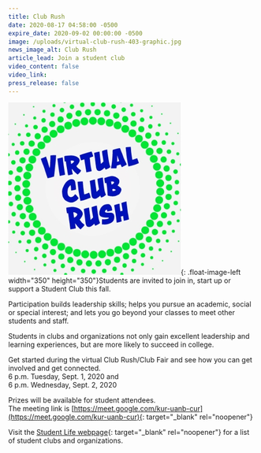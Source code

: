 ```yaml
---
title: Club Rush
date: 2020-08-17 04:58:00 -0500
expire_date: 2020-09-02 00:00:00 -0500
image: /uploads/virtual-club-rush-403-graphic.jpg
news_image_alt: Club Rush
article_lead: Join a student club
video_content: false
video_link:
press_release: false
---
```


![](/uploads/virtual-club-rush-403-graphic.jpg){: .float-image-left width="350" height="350"}Students are invited to join in, start up or support a Student Club this fall.

Participation builds leadership skills; helps you pursue an academic, social or special interest; and lets you go beyond your classes to meet other students and staff.

Students in clubs and organizations not only gain excellent leadership and learning experiences, but are more likely to succeed in college.

Get started during the virtual Club Rush/Club Fair and see how you can get involved and get connected.<br>6 p.m. Tuesday, Sept. 1, 2020 and<br>6 p.m. Wednesday, Sept. 2, 2020

Prizes will be available for student attendees.<br>The meeting link is [https://meet.google.com/kur-uanb-cur](https://meet.google.com/kur-uanb-cur){: target="_blank" rel="noopener"}

Visit the [Student Life webpage](http://www.kcc.edu/students/studentlife/Pages/default.aspx){: target="_blank" rel="noopener"} for a list of student clubs and organizations.&nbsp;